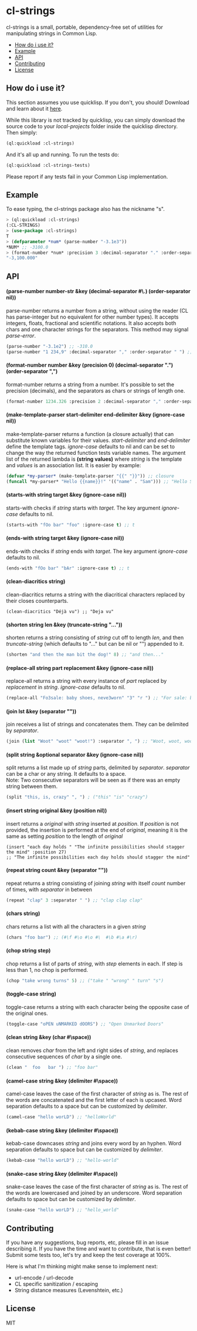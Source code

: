 # cl-strings
cl-strings is a small, portable, dependency-free set of utilities for manipulating strings in Common Lisp.

* [How do i use it?](#how-do-i-use-it)
* [Example](#example)
* [API](#api)
* [Contributing](#contributing)
* [License](#license)

## How do i use it?
This section assumes you use quicklisp. If you don't, you should! Download and learn about it [here](https://www.quicklisp.org/beta/).

While this library is not tracked by quicklisp, you can simply download the source code to your *local-projects* folder inside the quicklisp directory. Then simply:  
```lisp
(ql:quickload :cl-strings)
```
And it's all up and running. To run the tests do:
```lisp
(ql:quickload :cl-strings-tests)
```
Please report if any tests fail in your Common Lisp implementation.

## Example
To ease typing, the cl-strings package also has the nickname "s".
```lisp
> (ql:quickload :cl-strings)
(:CL-STRINGS)
> (use-package :cl-strings)
T
> (defparameter *num* (parse-number "-3.1e3"))
*NUM* ;; -3100.0
> (format-number *num* :precision 3 :decimal-separator "." :order-separator ",")
"-3,100.000"
```

## API
#### (parse-number number-str &key (decimal-separator #\\.) (order-separator nil))
parse-number returns a number from a string, without using the reader (CL has parse-integer but no equivalent for other number types). It accepts integers, floats, fractional and scientific notations. It also accepts both chars and one character strings for the separators. This method may signal *parse-error*.
```lisp
(parse-number "-3.1e2") ;; -310.0
(parse-number "1 234,9" :decimal-separator "," :order-separator " ") ;; 1234.9
```

#### (format-number number &key (precision 0) (decimal-separator ".") (order-separator ",")
format-number returns a string from a number. It's possible to set the precision (decimals), and the separators as chars or strings of length one.
```lisp
(format-number 1234.326 :precision 2 :decimal-separator "," :order-separator " ") ;; "1 234,33"
```

#### (make-template-parser start-delimiter end-delimiter &key (ignore-case nil))
make-template-parser returns a function (a closure actually) that can substitute known variables for their values. *start-delimiter* and *end-delimiter* define the template tags. *ignore-case* defaults to nil and can be set to change the way the returned function tests variable names. The argument list of the returned lambda is **(string values)** where *string* is the template and *values* is an association list. It is easier by example:
```lisp
(defvar *my-parser* (make-template-parser "{{" "}}")) ;; closure
(funcall *my-parser* "Hello {{name}}!" '(("name" . "Sam"))) ;; "Hello Sam!"
```

#### (starts-with string target &key (ignore-case nil))
starts-with checks if *string* starts with *target*. The key argument *ignore-case* defaults to nil.
```lisp
(starts-with "fOo bar" "foo" :ignore-case t) ;; t
```

#### (ends-with string target &key (ignore-case nil))
ends-with checks if *string* ends with *target*. The key argument *ignore-case* defaults to nil.
```lisp
(ends-with "fOo bar" "bAr" :ignore-case t) ;; t
```

#### (clean-diacritics string)
clean-diacritics returns a string with the diacritical characters replaced by their closes counterparts.
```list
(clean-diacritics "Déjà vu") ;; "Deja vu"
```

#### (shorten string len &key (truncate-string "..."))
shorten returns a string consisting of *string* cut off to length *len*, and then *truncate-string* (which defaults to "..." but can be nil or "") appended to it.
```lisp
(shorten "and then the man bit the dog!" 8) ;; "and then..."
```

#### (replace-all string part replacement &key (ignore-case nil))
replace-all returns a string with every instance of *part* replaced by *replacement* in *string*. *ignore-case* defaults to nil.
```lisp
(replace-all "Fo3sale: baby shoes, neve3worn" "3" "r ") ;; "For sale: baby shoes, never worn"
```

#### (join lst &key (separator ""))
join receives a list of strings and concatenates them. They can be delimited by *separator*.
```lisp
(join (list "Woot" "woot" "woot!") :separator ", ") ;; "Woot, woot, woot!"
```

#### (split string &optional separator &key (ignore-case nil))
split returns a list made up of *string* parts, delimited by *separator*. *separator* can be a char or any string. It defaults to a space.  
Note: Two consecutive separators will be seen as
if there was an empty string between them.
```lisp
(split "this, is, crazy" ", ") ; ("this" "is" "crazy")
```

#### (insert string original &key (position nil))
insert returns a *original* with *string* inserted at *position*. If *position* is not provided, the insertion is performed at the end of *original*, meaning it is the same as setting *position* to the length of *original*
```list
(insert "each day holds " "The infinite possibilities should stagger the mind" :position 27)
;; "The infinite possibilities each day holds should stagger the mind"
```

#### (repeat string count &key (separator ""))
repeat returns a string consisting of joining *string* with itself *count* number of times, with *separator* in between
```lisp
(repeat "clap" 3 :separator " ") ;; "clap clap clap"
```

#### (chars string)
chars returns a list with all the characters in a given *string*
```lisp
(chars "foo bar") ;; (#\f #\o #\o #\  #\b #\a #\r)
```

#### (chop string step)
chop returns a list of parts of *string*, with *step* elements in each. If step is less than 1, no chop is performed.
```lisp
(chop "take wrong turns" 5) ;; ("take " "wrong" " turn" "s")
```

#### (toggle-case string)
toggle-case returns a string with each character being the opposite case of the original ones.
```lisp
(toggle-case "oPEN uNMARKED dOORS") ;; "Open Unmarked Doors"
```

#### (clean string &key (char #\\space))
clean removes *char* from the left and right sides of *string*, and replaces consecutive sequences of *char* by a single one.
```lisp
(clean "  foo   bar ") ;; "foo bar"
```

#### (camel-case string &key (delimiter #\\space))
camel-case leaves the case of the first character of *string* as is. The rest of the words are concatenated and the first letter of each is upcased. Word separation defaults to a space but can be customized by *delimiter*.
```lisp
(camel-case "hello worLD") ;; "helloWorld"
```

#### (kebab-case string &key (delimiter #\\space))
kebab-case downcases *string* and joins every word by an hyphen. Word separation defaults to space but can be customized by *delimiter*.
```lisp
(kebab-case "hello worLD") ;; "hello-world"
```

#### (snake-case string &key (delimiter #\\space))
snake-case leaves the case of the first character of *string* as is. The rest of the words are lowercased and joined by an underscore. Word separation defaults to space but can be customized by *delimiter*.
```lisp
(snake-case "hello worLD") ;; "hello_world"
```

## Contributing
If you have any suggestions, bug reports, etc, please fill in an issue describing it. If you have the time and want to contribute, that is even better! Submit some tests too, let's try and keep the test coverage at 100%.

Here is what I'm thinking might make sense to implement next:
- url-encode / url-decode
- CL specific sanitization / escaping
- String distance measures (Levenshtein, etc.)

## License
MIT
